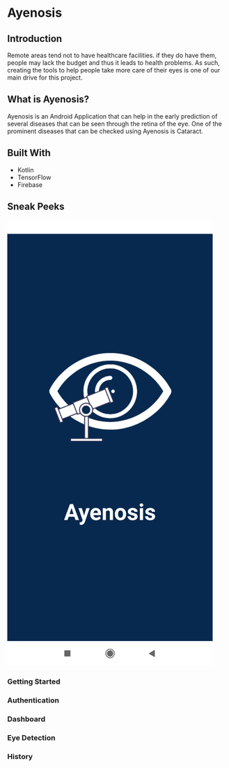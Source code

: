 # Ayenosis

## Introduction
Remote areas tend not to have healthcare facilities. if they do have them, people may lack the budget and thus it leads to health problems. As such, creating the tools to help people take more care of their eyes is one of our main drive for this project.

## What is Ayenosis?
Ayenosis is an Android Application that can help in the early prediction of several diseases that can be seen through the retina of the eye. One of the prominent diseases that can be checked using Ayenosis is Cataract.

## Built With
* Kotlin
* TensorFlow
* Firebase

## Sneak Peeks
![alt text](https://github.com/Nawitra/Bangkit-Ayenosis/blob/final-ayenosis/image_doc/Screenshot_2021-06-09-15-39-29-670_com.wp.ayenosis.jpg)
### Getting Started

### Authentication

### Dashboard

### Eye Detection

### History
